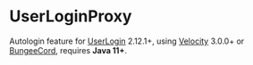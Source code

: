 # UserLoginProxy
Autologin feature for [UserLogin](https://www.spigotmc.org/resources/userlogin.80669/) 2.12.1+, using [Velocity](https://velocitypowered.com/) 3.0.0+ or [BungeeCord](https://www.spigotmc.org/go/bungeecord), requires **Java 11+**.
